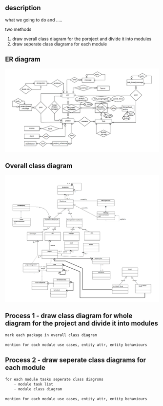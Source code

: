 ## description
what we going to do and .....

two methods 
1. draw overall class diagram for the poroject and divide it into modules
2. draw seperate class diagrams for each module


## ER diagram
<img src="./diagrams/erd.png">

## Overall class diagram
<img src="./diagrams/cls.png">


## Process 1 - draw class diagram for whole diagram for the project and divide it into modules
	mark each package in overall class diagram

	mention for each module use cases, entity attr, entity behaviours


## Process 2 - draw seperate class diagrams for each module
	for each module tasks seperate class diagrsms
		- module task list
		- module class diagram

	mention for each module use cases, entity attr, entity behaviours


